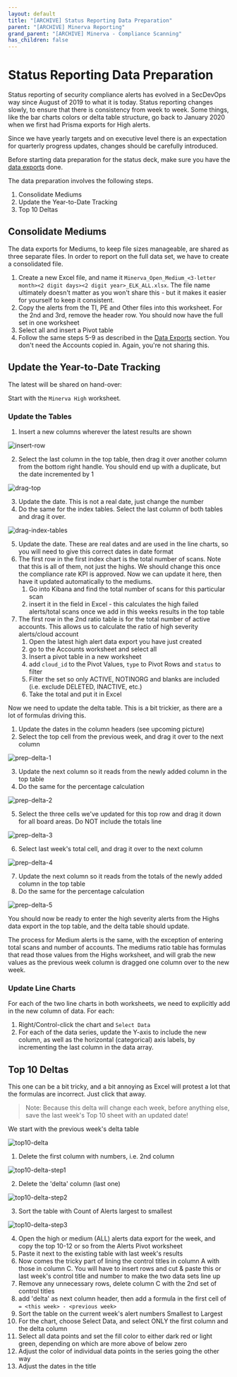 ```yaml
---
layout: default
title: "[ARCHIVE] Status Reporting Data Preparation"
parent: "[ARCHIVE] Minerva Reporting"
grand_parent: "[ARCHIVE] Minerva - Compliance Scanning"
has_children: false
---
```


# Status Reporting Data Preparation

Status reporting of security compliance alerts has evolved in a SecDevOps way since August of 2019 to what it is today. Status reporting changes slowly, to ensure that there is consistency from week to week. Some things, like the bar charts colors or delta table structure, go back to January 2020 when we first had Prisma exports for High alerts.

Since we have yearly targets and on executive level there is an expectation for quarterly progress updates, changes should be carefully introduced.

Before starting data preparation for the status deck, make sure you have the [data exports](data_exports.md) done.

The data preparation involves the following steps.

1. Consolidate Mediums
2. Update the Year-to-Date Tracking
3. Top 10 Deltas

## Consolidate Mediums

The data exports for Mediums, to keep file sizes manageable, are shared as three separate files. In order to report on the full data set, we have to create a consolidated file.

1. Create a new Excel file, and name it `Minerva_Open_Medium_<3-letter month><2 digit days><2 digit year>_ELK_ALL.xlsx`. The file name ultimately doesn't matter as you won't share this - but it makes it easier for yourself to keep it consistent.
2. Copy the alerts from the TI, PE and Other files into this worksheet. For the 2nd and 3rd, remove the header row. You should now have the full set in one worksheet
3. Select all and insert a Pivot table
4. Follow the same steps 5-9 as described in the [Data Exports](data_exports.md) section. You don't need the Accounts copied in. Again, you're not sharing this.

## Update the Year-to-Date Tracking

The latest will be shared on hand-over:

Start with the `Minerva High` worksheet.

### Update the Tables

1. Insert a new columns wherever the latest results are shown

![insert-row](/assets/docs-images/minerva_reporting/insert-row.png)

2. Select the last column in the top table, then drag it over another column from the bottom right handle. You should end up with a duplicate, but the date incremented by 1

![drag-top](/assets/docs-images/minerva_reporting/drag-top.png)

3. Update the date. This is not a real date, just change the number
4. Do the same for the index tables. Select the last column of both tables and drag it over.

![drag-index-tables](/assets/docs-images/minerva_reporting/drag-index-tables.png)

5. Update the date. These are real dates and are used in the line charts, so you will need to give this correct dates in date format
6. The first row in the first index chart is the total number of scans. Note that this is all of them, not just the highs. We should change this once the compliance rate KPI is approved. Now we can update it here, then have it updated automatically to the mediums.
   1. Go into Kibana and find the total number of scans for this particular scan
   2. insert it in the field in Excel - this calculates the high failed alerts/total scans once we add in this weeks results in the top table
7. The first row in the 2nd ratio table is for the total number of active accounts. This allows us to calculate the ratio of high severity alerts/cloud account
   1. Open the latest high alert data export you have just created
   2. go to the Accounts worksheet and select all
   3. Insert a pivot table in a new worksheet
   4. add `cloud_id` to the Pivot Values, `type` to Pivot Rows and `status` to filter
   5. Filter the set so only ACTIVE, NOTINORG and blanks are included (i.e. exclude DELETED, INACTIVE, etc.)
   6. Take the total and put it in Excel

Now we need to update the delta table. This is a bit trickier, as there are a lot of formulas driving this.

1. Update the dates in the column headers (see upcoming picture)
2. Select the top cell from the previous week, and drag it over to the next column

![prep-delta-1](/assets/docs-images/minerva_reporting/prep-delta-1.png)

3. Update the next column so it reads from the newly added column in the top table
4. Do the same for the percentage calculation

![prep-delta-2](/assets/docs-images/minerva_reporting/prep-delta-2.png)

5. Select the three cells we've updated for this top row and drag it down for all board areas. Do NOT include the totals line

![prep-delta-3](/assets/docs-images/minerva_reporting/prep-delta-3.png)

6. Select last week's total cell, and drag it over to the next column

![prep-delta-4](/assets/docs-images/minerva_reporting/prep-delta-4.png)

7. Update the next column so it reads from the totals of the newly added column in the top table
8. Do the same for the percentage calculation

![prep-delta-5](/assets/docs-images/minerva_reporting/prep-delta-4.png)

You should now be ready to enter the high severity alerts from the Highs data export in the top table, and the delta table should update.

The process for Medium alerts is the same, with the exception of entering total scans and number of accounts. The mediums ratio table has formulas that read those values from the Highs worksheet, and will grab the new values as the previous week column is dragged one column over to the new week.

### Update Line Charts

For each of the two line charts in both worksheets, we need to explicitly add in the new column of data. For each:

1. Right/Control-click the chart and `Select Data`
2. For each of the data series, update the Y-axis to include the new column, as well as the horizontal (categorical) axis labels, by incrementing the last column in the data array.

## Top 10 Deltas

This one can be a bit tricky, and a bit annoying as Excel will protest a lot that the formulas are incorrect. Just click that away.

> Note: Because this delta will change each week, before anything else, save the last week's Top 10 sheet with an updated date!

We start with the previous week's delta table

![top10-delta](/assets/docs-images/minerva_reporting/top10-delta.png)

1. Delete the first column with numbers, i.e. 2nd column

![top10-delta-step1](/assets/docs-images/minerva_reporting/top10-delta-step1.png)

2. Delete the 'delta' column (last one)

![top10-delta-step2](/assets/docs-images/minerva_reporting/top10-delta-step2.png)

3. Sort the table with Count of Alerts largest to smallest

![top10-delta-step3](/assets/docs-images/minerva_reporting/top10-delta-step3.png)

4. Open the high or medium (ALL) alerts data export for the week, and copy the top 10-12 or so from the Alerts Pivot worksheet
5. Paste it next to the existing table with last week's results
6. Now comes the tricky part of lining the control titles in column A with those in column C. You will have to insert rows and cut & paste this or last week's control title and number to make the two data sets line up
7. Remove any unnecessary rows, delete column C with the 2nd set of control titles
8. add 'delta' as next column header, then add a formula in the first cell of `= <this week> - <previous week>`
9. Sort the table on the current week's alert numbers Smallest to Largest
10. For the chart, choose Select Data, and select ONLY the first column and the delta column
11. Select all data points and set the fill color to either dark red or light green, depending on which are more above of below zero
12. Adjust the color of individual data points in the series going the other way
13. Adjust the dates in the title
